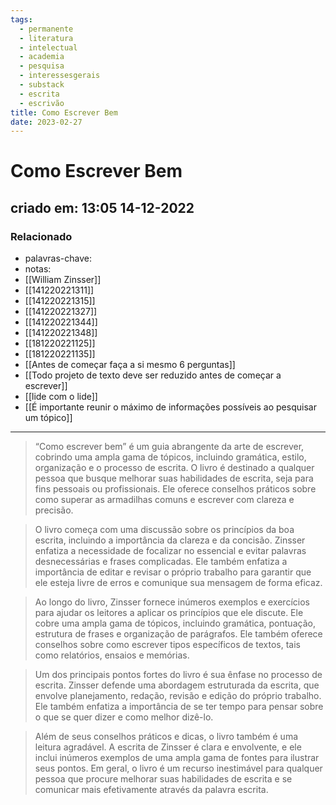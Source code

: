 ```yaml
---
tags:
  - permanente
  - literatura
  - intelectual
  - academia
  - pesquisa
  - interessesgerais
  - substack
  - escrita
  - escrivão
title: Como Escrever Bem
date: 2023-02-27
---
```

# Como Escrever Bem
## criado em: 13:05 14-12-2022

### Relacionado
- palavras-chave: 
- notas: 
- [[William Zinsser]]
- [[141220221311]]
- [[141220221315]]
- [[141220221327]]
- [[141220221344]]
- [[141220221348]]
- [[181220221125]]
- [[181220221135]]
- [[Antes de começar faça a si mesmo 6 perguntas]]
- [[Todo projeto de texto deve ser reduzido antes de começar a escrever]]
- [[lide com o lide]]
- [[É importante reunir o máximo de informações possíveis ao pesquisar um tópico]]
---
> “Como escrever bem” é um guia abrangente da arte de escrever, cobrindo uma ampla gama de tópicos, incluindo gramática, estilo, organização e o processo de escrita. O livro é destinado a qualquer pessoa que busque melhorar suas habilidades de escrita, seja para fins pessoais ou profissionais. Ele oferece conselhos práticos sobre como superar as armadilhas comuns e escrever com clareza e precisão.

>O livro começa com uma discussão sobre os princípios da boa escrita, incluindo a importância da clareza e da concisão. Zinsser enfatiza a necessidade de focalizar no essencial e evitar palavras desnecessárias e frases complicadas. Ele também enfatiza a importância de editar e revisar o próprio trabalho para garantir que ele esteja livre de erros e comunique sua mensagem de forma eficaz.

>Ao longo do livro, Zinsser fornece inúmeros exemplos e exercícios para ajudar os leitores a aplicar os princípios que ele discute. Ele cobre uma ampla gama de tópicos, incluindo gramática, pontuação, estrutura de frases e organização de parágrafos. Ele também oferece conselhos sobre como escrever tipos específicos de textos, tais como relatórios, ensaios e memórias.

>Um dos principais pontos fortes do livro é sua ênfase no processo de escrita. Zinsser defende uma abordagem estruturada da escrita, que envolve planejamento, redação, revisão e edição do próprio trabalho. Ele também enfatiza a importância de se ter tempo para pensar sobre o que se quer dizer e como melhor dizê-lo.

>Além de seus conselhos práticos e dicas, o livro também é uma leitura agradável. A escrita de Zinsser é clara e envolvente, e ele inclui inúmeros exemplos de uma ampla gama de fontes para ilustrar seus pontos. Em geral, o livro é um recurso inestimável para qualquer pessoa que procure melhorar suas habilidades de escrita e se comunicar mais efetivamente através da palavra escrita.